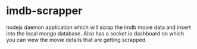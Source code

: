 imdb-scrapper
=============

nodejs daemon application which will scrap the imdb movie data and insert into the local mongo database. Also has a socket.io dashboard on which you can view the movie details that are getting scrapped.
